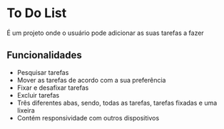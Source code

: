 # To Do List

É um projeto onde o usuário pode adicionar as suas tarefas a fazer


## Funcionalidades

- Pesquisar tarefas
- Mover as tarefas de acordo com a sua preferência
- Fixar e desafixar tarefas
- Excluir tarefas
- Três diferentes abas, sendo, todas as tarefas, tarefas fixadas e uma lixeira
- Contém responsividade com outros dispositivos

